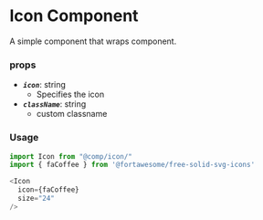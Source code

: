 # Icon Component
A simple component that wraps <FontAwesomeIcon> component.

### props
- **_`icon`_**: string
  - Specifies the icon
- **_`className`_**: string
  - custom classname

 
### Usage

```javascript
import Icon from "@comp/icon/"
import { faCoffee } from '@fortawesome/free-solid-svg-icons'

<Icon
  icon={faCoffee}
  size="24"
/>
```
